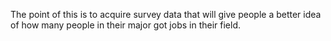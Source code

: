The point of this is to acquire survey data that will give people a better idea of how many people in their major got jobs in their field.
